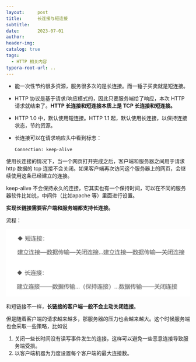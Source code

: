 ```yaml
---
layout:     post
title:      长连接与短连接
subtitle:  
date:       2023-07-01
author:     
header-img: 
catalog: true
tags:
  - HTTP 相关内容
typora-root-url: ..
---
```


- 能一次性节约很多资源，服务很多次的是长连接。而一锤子买卖就是短连接。

- HTTP 协议是基于请求/响应模式的，因此只要服务端给了响应，本次 HTTP 请求就结束了。**HTTP 长连接和短连接本质上是 TCP 长连接和短连接。**

- HTTP 1.0 中，默认使用短连接。HTTP 1.1 起，默认使用长连接，以保持连接状态，节约资源。

- 长连接可以在请求响应头中看到标志：

    ```
    Connection: keep-alive
    ```

使用长连接的情况下，当一个网页打开完成之后，客户端和服务器之间用于请求 http 数据的 tcp 连接不会关闭。如果客户端再次访问这个服务器上的网页，会继续使用这条已经建立的连接。

keep-alive 不会保持永久的连接，它其实也有一个保持时间，可以在不同的服务器软件比如说，中间件（比如apache 等）里面进行设置。

**实现长链接需要客户端和服务端都支持长连接。**

流程：

![image-20230701224710778](/../img/postImage/image-20230701224710778.png)

和短链接不一样，**长链接的客户端一般不会主动关闭连接**。

但是随着客户端的请求越来越多，那服务器的压力也会越来越大。这个时候服务端也会采取一些策略，比如说

1. 关闭一些长时间没有读写事件发生的连接，这样可以避免一些恶意连接导致服务端受损。
2. 以客户端机器为力度设置每个客户端的最大连接数。